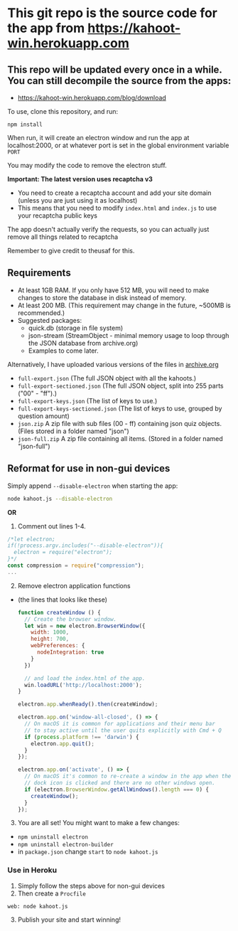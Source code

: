 # This git repo is the source code for the app from https://kahoot-win.herokuapp.com
## This repo will be updated every once in a while. You can still decompile the source from the apps:
- https://kahoot-win.herokuapp.com/blog/download

To use, clone this repository, and run:

`npm install`

When run, it will create an electron window and run the app at localhost:2000, or at whatever port is set in the global environment variable `PORT`

You may modify the code to remove the electron stuff.

**Important: The latest version uses recaptcha v3**
- You need to create a recaptcha account and add your site domain (unless you are just using it as localhost)
- This means that you need to modify `index.html` and `index.js` to use your recaptcha public keys

The app doesn't actually verify the requests, so you can actually just remove all things related to recaptcha

Remember to give credit to theusaf for this.

## Requirements
- At least 1GB RAM. If you only have 512 MB, you will need to make changes to store the database in disk instead of memory.
- At least 200 MB. (This requirement may change in the future, ~500MB is recommended.)
- Suggested packages:
  - quick.db (storage in file system)
  - json-stream (StreamObject - minimal memory usage to loop through the JSON database from archive.org)
  - Examples to come later.

Alternatively, I have uploaded various versions of the files in [archive.org](https://archive.org/download/kahoot-win)
- `full-export.json` (The full JSON object with all the kahoots.)
- `full-export-sectioned.json` (The full JSON object, split into 255 parts ("00" - "ff").)
- `full-export-keys.json` (The list of keys to use.)
- `full-export-keys-sectioned.json` (The list of keys to use, grouped by question amount)
- `json.zip` A zip file with sub files (00 - ff) containing json quiz objects. (Files stored in a folder named "json")
- `json-full.zip` A zip file containing all items. (Stored in a folder named "json-full")

## Reformat for use in non-gui devices
Simply append `--disable-electron` when starting the app:
```bash
node kahoot.js --disable-electron
```

**OR**

1. Comment out lines 1-4.
  ```js
  /*let electron;
  if(!process.argv.includes("--disable-electron")){
    electron = require("electron");
  }*/
  const compression = require("compression");
  ...
  ```
2. Remove electron application functions
- (the lines that looks like these)
  ```js
  function createWindow () {
    // Create the browser window.
    let win = new electron.BrowserWindow({
      width: 1000,
      height: 700,
      webPreferences: {
        nodeIntegration: true
      }
    })

    // and load the index.html of the app.
    win.loadURL('http://localhost:2000');
  }

  electron.app.whenReady().then(createWindow);

  electron.app.on('window-all-closed', () => {
    // On macOS it is common for applications and their menu bar
    // to stay active until the user quits explicitly with Cmd + Q
    if (process.platform !== 'darwin') {
      electron.app.quit();
    }
  });

  electron.app.on('activate', () => {
    // On macOS it's common to re-create a window in the app when the
    // dock icon is clicked and there are no other windows open.
    if (electron.BrowserWindow.getAllWindows().length === 0) {
      createWindow();
    }
  });
  ```
3. You are all set! You might want to make a few changes:
  - `npm uninstall electron`
  - `npm uninstall electron-builder`
  - in `package.json` change `start` to `node kahoot.js`

### Use in Heroku
1. Simply follow the steps above for non-gui devices
2. Then create a `Procfile`
```
web: node kahoot.js
```
3. Publish your site and start winning!

